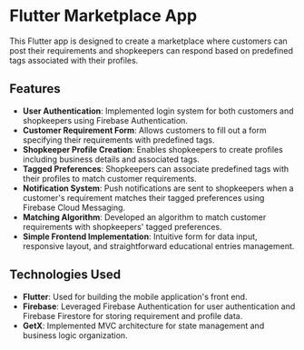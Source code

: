 # Flutter Marketplace App

This Flutter app is designed to create a marketplace where customers can post their requirements and shopkeepers can respond based on predefined tags associated with their profiles.

## Features

- **User Authentication**: Implemented login system for both customers and shopkeepers using Firebase Authentication.
- **Customer Requirement Form**: Allows customers to fill out a form specifying their requirements with predefined tags.
- **Shopkeeper Profile Creation**: Enables shopkeepers to create profiles including business details and associated tags.
- **Tagged Preferences**: Shopkeepers can associate predefined tags with their profiles to match customer requirements.
- **Notification System**: Push notifications are sent to shopkeepers when a customer's requirement matches their tagged preferences using Firebase Cloud Messaging.
- **Matching Algorithm**: Developed an algorithm to match customer requirements with shopkeepers' tagged preferences.
- **Simple Frontend Implementation**: Intuitive form for data input, responsive layout, and straightforward educational entries management.

## Technologies Used

- **Flutter**: Used for building the mobile application's front end.
- **Firebase**: Leveraged Firebase Authentication for user authentication and Firebase Firestore for storing requirement and profile data.
- **GetX**: Implemented MVC architecture for state management and business logic organization.
